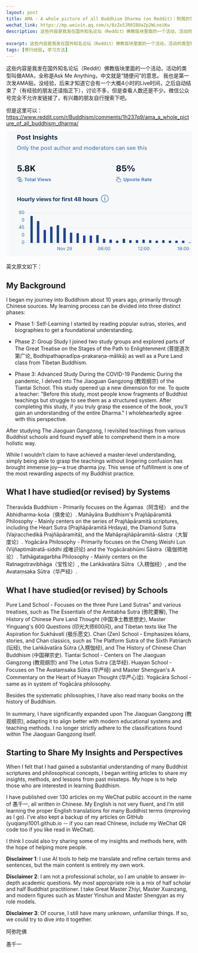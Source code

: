 ```yaml
---
layout: post
title: AMA - A whole picture of all Buddhism Dharma (on Reddit)｜附我的学佛经历
wechat_link: https://mp.weixin.qq.com/s/8zZe5JR0IBUaZp2WLneiKw
description: 这些内容是我发在国外知名论坛（Reddit）佛教版块里面的一个活动，活动的类型叫做AMA，全称是Ask Me Anything，中文就是“随便问”的意思。

excerpt: 这些内容是我发在国外知名论坛（Reddit）佛教版块里面的一个活动，活动的类型叫做AMA，全称是Ask Me Anything，中文就是“随便问”的意思。
tags: [修行经验, 学习方法]
---
```


这些内容是我发在国外知名论坛（Reddit）佛教版块里面的一个活动，活动的类型叫做AMA，全称是Ask Me Anything，中文就是“随便问”的意思。
我也是第一次发AMA贴，没经验，后来才知道它会有一个大概4小时的Live时间，之后自动结束了（有经验的朋友还请指正下），讨论不多，但是查看人数还是不少。微信公众号完全不允许发链接了，有兴趣的朋友自行搜索下吧。

但是这里可以：
https://www.reddit.com/r/Buddhism/comments/1h237q9/ama_a_whole_picture_of_all_buddhism_dharma/


![](../images/2024-11-29-11-06-28.png)

英文原文如下：

## My Background

I began my journey into Buddhism about 10 years ago, primarily through Chinese sources. My learning process can be divided into three distinct phases:

* Phase 1: Self-Learning I started by reading popular sutras, stories, and biographies to get a foundational understanding.

* Phase 2: Group Study I joined two study groups and explored parts of The Great Treatise on the Stages of the Path to Enlightenment (菩提道次第广论, Bodhipathapradīpa-prakaraṇa-mālikā) as well as a Pure Land class from Tibetan Buddhism.

* Phase 3: Advanced Study During the COVID-19 Pandemic During the pandemic, I delved into The Jiaoguan Gangzong (教观纲宗) of the Tiantai School. This study opened up a new dimension for me. To quote a teacher: "Before this study, most people know fragments of Buddhist teachings but struggle to see them as a structured system. After completing this study, if you truly grasp the essence of the book, you'll gain an understanding of the entire Dharma." I wholeheartedly agree with this perspective. 

After studying The Jiaoguan Gangzong, I revisited teachings from various Buddhist schools and found myself able to comprehend them in a more holistic way.

While I wouldn’t claim to have achieved a master-level understanding, simply being able to grasp the teachings without lingering confusion has brought immense joy—a true dharma joy. This sense of fulfillment is one of the most rewarding aspects of my Buddhist practice.

## What I have studied(or revised) by Systems

Theravāda Buddhism - Primarily focuses on the Āgamas（阿含经） and the Abhidharma-kośa（俱舍论）.
Mahāyāna Buddhism's
Prajñāpāramitā Philosophy - Mainly centers on the series of Prajñāpāramitā scriptures, including the Heart Sutra (Prajñāpāramitā Hṛdaya), the Diamond Sutra (Vajracchedikā Prajñāpāramitā), and the Mahāprajñāpāramitā-śāstra（大智度论）.
Yogācāra Philosophy - Primarily focuses on the Cheng Weishi Lun (Vijñaptimātratā-siddhi 成唯识论) and the Yogācārabhūmi Śāstra（瑜伽师地论）.
Tathāgatagarbha Philosophy - Mainly centers on the Ratnagotravibhāga（宝性论）, the Laṅkāvatāra Sūtra（入楞伽经）, and the Avataṃsaka Sūtra（华严经）.


## What I have studied(or revised) by Schools

Pure Land School - Focuses on the three Pure Land Sutras" and various treatises, such as The Essentials of the Amitabha Sutra (弥陀要解), The History of Chinese Pure Land Thought (中国净土教思想史), Master Yinguang's 600 Questions (印光大师600问), and Tibetan texts like The Aspiration for Sukhāvatī (极乐愿文).
Chan (Zen) School - Emphasizes kōans, stories, and Chan classics, such as The Platform Sutra of the Sixth Patriarch (坛经), the Laṅkāvatāra Sūtra (入楞伽经), and The History of Chinese Chan Buddhism (中国禅宗史).
Tiantai School - Centers on The Jiaoguan Gangzong (教观纲宗) and The Lotus Sutra (法华经).
Huayan School - Focuses on The Avataṃsaka Sūtra (华严经) and Master Shengyan's A Commentary on the Heart of Huayan Thought (华严心诠).
Yogācāra School - same as in system of Yogācāra philosophy.


Besides the systematic philosophies, I have also read many books on the history of Buddhism.

In summary, I have significantly expanded upon The Jiaoguan Gangzong (教观纲宗), adapting it to align better with modern educational systems and teaching methods. I no longer strictly adhere to the classifications found within The Jiaoguan Gangzong itself.

## Starting to Share My Insights and Perspectives

When I felt that I had gained a substantial understanding of many Buddhist scriptures and philosophical concepts, I began writing articles to share my insights, methods, and lessons from past missteps. My hope is to help those who are interested in learning Buddhism.

I have published over 130 articles on my WeChat public account in the name of 愚千一, all written in Chinese. My English is not very fluent, and I’m still learning the proper English translations for many Buddhist terms (improving as I go). I’ve also kept a backup of my articles on GitHub (yuqianyi1001.github.io -- if you can read Chinese, include my WeChat QR code too if you like read in WeChat).

I think I could also try sharing some of my insights and methods here, with the hope of helping more people.

**Disclaimer 1**: I use AI tools to help me translate and refine certain terms and sentences, but the main content is entirely my own work.

**Disclaimer 2**: I am not a professional scholar, so I am unable to answer in-depth academic questions. My most appropriate role is a mix of half scholar and half Buddhist practitioner. I take Great Master Zhiyi, Master Xuanzang, and modern figures such as Master Yinshun and Master Shengyan as my role models.

**Disclaimer 3**: Of course, I still have many unknown, unfamiliar things. If so, we could try to dive into it together.


阿弥陀佛

愚千一


